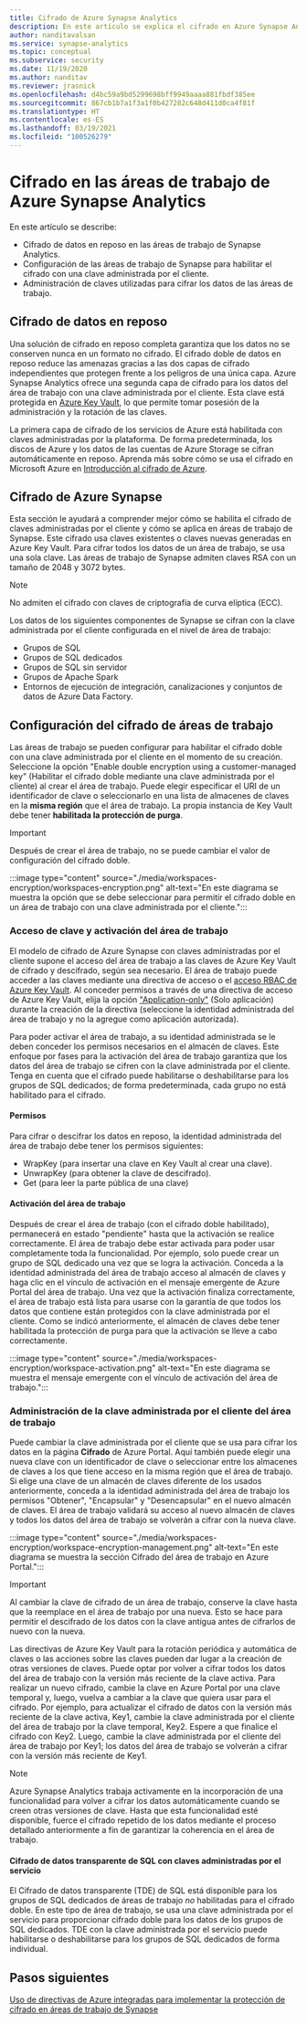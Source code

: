 ```yaml
---
title: Cifrado de Azure Synapse Analytics
description: En este artículo se explica el cifrado en Azure Synapse Analytics.
author: nanditavalsan
ms.service: synapse-analytics
ms.topic: conceptual
ms.subservice: security
ms.date: 11/19/2020
ms.author: nanditav
ms.reviewer: jrasnick
ms.openlocfilehash: d4bc59a9bd5299698bff9949aaaa881fbdf385ee
ms.sourcegitcommit: 867cb1b7a1f3a1f0b427282c648d411d0ca4f81f
ms.translationtype: HT
ms.contentlocale: es-ES
ms.lasthandoff: 03/19/2021
ms.locfileid: "100526279"
---
```

# <a name="encryption-for-azure-synapse-analytics-workspaces"></a>Cifrado en las áreas de trabajo de Azure Synapse Analytics

En este artículo se describe:
* Cifrado de datos en reposo en las áreas de trabajo de Synapse Analytics.
* Configuración de las áreas de trabajo de Synapse para habilitar el cifrado con una clave administrada por el cliente.
* Administración de claves utilizadas para cifrar los datos de las áreas de trabajo.

## <a name="encryption-of-data-at-rest"></a>Cifrado de datos en reposo

Una solución de cifrado en reposo completa garantiza que los datos no se conserven nunca en un formato no cifrado. El cifrado doble de datos en reposo reduce las amenazas gracias a las dos capas de cifrado independientes que protegen frente a los peligros de una única capa. Azure Synapse Analytics ofrece una segunda capa de cifrado para los datos del área de trabajo con una clave administrada por el cliente. Esta clave está protegida en [Azure Key Vault](../../key-vault/general/overview.md), lo que permite tomar posesión de la administración y la rotación de las claves.

La primera capa de cifrado de los servicios de Azure está habilitada con claves administradas por la plataforma. De forma predeterminada, los discos de Azure y los datos de las cuentas de Azure Storage se cifran automáticamente en reposo. Aprenda más sobre cómo se usa el cifrado en Microsoft Azure en [Introducción al cifrado de Azure](../../security/fundamentals/encryption-overview.md).

## <a name="azure-synapse-encryption"></a>Cifrado de Azure Synapse

Esta sección le ayudará a comprender mejor cómo se habilita el cifrado de claves administradas por el cliente y cómo se aplica en áreas de trabajo de Synapse. Este cifrado usa claves existentes o claves nuevas generadas en Azure Key Vault. Para cifrar todos los datos de un área de trabajo, se usa una sola clave. Las áreas de trabajo de Synapse admiten claves RSA con un tamaño de 2048 y 3072 bytes.

> [!NOTE]
> No admiten el cifrado con claves de criptografía de curva elíptica (ECC).

Los datos de los siguientes componentes de Synapse se cifran con la clave administrada por el cliente configurada en el nivel de área de trabajo:
* Grupos de SQL
 * Grupos de SQL dedicados
 * Grupos de SQL sin servidor
* Grupos de Apache Spark
* Entornos de ejecución de integración, canalizaciones y conjuntos de datos de Azure Data Factory.

## <a name="workspace-encryption-configuration"></a>Configuración del cifrado de áreas de trabajo

Las áreas de trabajo se pueden configurar para habilitar el cifrado doble con una clave administrada por el cliente en el momento de su creación. Seleccione la opción "Enable double encryption using a customer-managed key" (Habilitar el cifrado doble mediante una clave administrada por el cliente) al crear el área de trabajo. Puede elegir especificar el URI de un identificador de clave o seleccionarlo en una lista de almacenes de claves en la **misma región** que el área de trabajo. La propia instancia de Key Vault debe tener **habilitada la protección de purga**.

> [!IMPORTANT]
> Después de crear el área de trabajo, no se puede cambiar el valor de configuración del cifrado doble.

:::image type="content" source="./media/workspaces-encryption/workspaces-encryption.png" alt-text="En este diagrama se muestra la opción que se debe seleccionar para permitir el cifrado doble en un área de trabajo con una clave administrada por el cliente.":::

### <a name="key-access-and-workspace-activation"></a>Acceso de clave y activación del área de trabajo

El modelo de cifrado de Azure Synapse con claves administradas por el cliente supone el acceso del área de trabajo a las claves de Azure Key Vault de cifrado y descifrado, según sea necesario. El área de trabajo puede acceder a las claves mediante una directiva de acceso o el [acceso RBAC de Azure Key Vault](../../key-vault/general/rbac-guide.md). Al conceder permisos a través de una directiva de acceso de Azure Key Vault, elija la opción ["Application-only"](../../key-vault/general/secure-your-key-vault.md#key-vault-authentication-options) (Solo aplicación) durante la creación de la directiva (seleccione la identidad administrada del área de trabajo y no la agregue como aplicación autorizada).

 Para poder activar el área de trabajo, a su identidad administrada se le deben conceder los permisos necesarios en el almacén de claves. Este enfoque por fases para la activación del área de trabajo garantiza que los datos del área de trabajo se cifren con la clave administrada por el cliente. Tenga en cuenta que el cifrado puede habilitarse o deshabilitarse para los grupos de SQL dedicados; de forma predeterminada, cada grupo no está habilitado para el cifrado.

#### <a name="permissions"></a>Permisos

Para cifrar o descifrar los datos en reposo, la identidad administrada del área de trabajo debe tener los permisos siguientes:
* WrapKey (para insertar una clave en Key Vault al crear una clave).
* UnwrapKey (para obtener la clave de descifrado).
* Get (para leer la parte pública de una clave)

#### <a name="workspace-activation"></a>Activación del área de trabajo

Después de crear el área de trabajo (con el cifrado doble habilitado), permanecerá en estado "pendiente" hasta que la activación se realice correctamente. El área de trabajo debe estar activada para poder usar completamente toda la funcionalidad. Por ejemplo, solo puede crear un grupo de SQL dedicado una vez que se logra la activación. Conceda a la identidad administrada del área de trabajo acceso al almacén de claves y haga clic en el vínculo de activación en el mensaje emergente de Azure Portal del área de trabajo. Una vez que la activación finaliza correctamente, el área de trabajo está lista para usarse con la garantía de que todos los datos que contiene están protegidos con la clave administrada por el cliente. Como se indicó anteriormente, el almacén de claves debe tener habilitada la protección de purga para que la activación se lleve a cabo correctamente.

:::image type="content" source="./media/workspaces-encryption/workspace-activation.png" alt-text="En este diagrama se muestra el mensaje emergente con el vínculo de activación del área de trabajo.":::


### <a name="manage-the-workspace-customer-managed-key"></a>Administración de la clave administrada por el cliente del área de trabajo 

Puede cambiar la clave administrada por el cliente que se usa para cifrar los datos en la página **Cifrado** de Azure Portal. Aquí también puede elegir una nueva clave con un identificador de clave o seleccionar entre los almacenes de claves a los que tiene acceso en la misma región que el área de trabajo. Si elige una clave de un almacén de claves diferente de los usados anteriormente, conceda a la identidad administrada del área de trabajo los permisos "Obtener", "Encapsular" y "Desencapsular" en el nuevo almacén de claves. El área de trabajo validará su acceso al nuevo almacén de claves y todos los datos del área de trabajo se volverán a cifrar con la nueva clave.

:::image type="content" source="./media/workspaces-encryption/workspace-encryption-management.png" alt-text="En este diagrama se muestra la sección Cifrado del área de trabajo en Azure Portal.":::

>[!IMPORTANT]
>Al cambiar la clave de cifrado de un área de trabajo, conserve la clave hasta que la reemplace en el área de trabajo por una nueva. Esto se hace para permitir el descifrado de los datos con la clave antigua antes de cifrarlos de nuevo con la nueva.

Las directivas de Azure Key Vault para la rotación periódica y automática de claves o las acciones sobre las claves pueden dar lugar a la creación de otras versiones de claves. Puede optar por volver a cifrar todos los datos del área de trabajo con la versión más reciente de la clave activa. Para realizar un nuevo cifrado, cambie la clave en Azure Portal por una clave temporal y, luego, vuelva a cambiar a la clave que quiera usar para el cifrado. Por ejemplo, para actualizar el cifrado de datos con la versión más reciente de la clave activa, Key1, cambie la clave administrada por el cliente del área de trabajo por la clave temporal, Key2. Espere a que finalice el cifrado con Key2. Luego, cambie la clave administrada por el cliente del área de trabajo por Key1; los datos del área de trabajo se volverán a cifrar con la versión más reciente de Key1.

> [!NOTE]
> Azure Synapse Analytics trabaja activamente en la incorporación de una funcionalidad para volver a cifrar los datos automáticamente cuando se creen otras versiones de clave. Hasta que esta funcionalidad esté disponible, fuerce el cifrado repetido de los datos mediante el proceso detallado anteriormente a fin de garantizar la coherencia en el área de trabajo.

#### <a name="sql-transparent-data-encryption-with-service-managed-keys"></a>Cifrado de datos transparente de SQL con claves administradas por el servicio

El Cifrado de datos transparente (TDE) de SQL está disponible para los grupos de SQL dedicados de áreas de trabajo *no* habilitadas para el cifrado doble. En este tipo de área de trabajo, se usa una clave administrada por el servicio para proporcionar cifrado doble para los datos de los grupos de SQL dedicados. TDE con la clave administrada por el servicio puede habilitarse o deshabilitarse para los grupos de SQL dedicados de forma individual.

## <a name="next-steps"></a>Pasos siguientes

[Uso de directivas de Azure integradas para implementar la protección de cifrado en áreas de trabajo de Synapse](../policy-reference.md)

